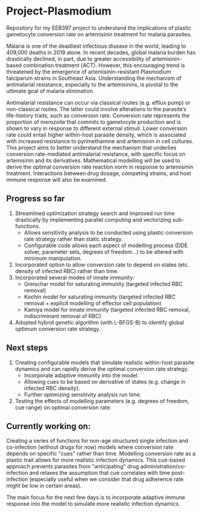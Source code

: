 # Project-Plasmodium
Repository for my EEB397 project to understand the implications of plastic gametocyte conversion rate on artemisinin treatment for malaria parasites.

Malaria is one of the deadliest infectious disease in the world, leading to 409,000 deaths in 2019 alone. In recent decades, global malaria burden has drastically declined, in part, due to greater accessibility of artemisinin-based combination treatment (ACT).  However, this encouraging trend is threatened by the emergence of artemisinin-resistant Plasmodium falciparum strains in Southeast Asia.  Understanding the mechanism of antimalarial resistance, especially to the artemisinins, is pivotal to the ultimate goal of malaria elimination.

Antimalarial resistance can occur via classical routes (e.g. efflux pump) or non-classical routes. The latter could involve alterations to the parasite’s life-history  traits, such as conversion rate. Conversion rate represents the proportion of merozoite that commits to gametocyte production and is shown to vary in response to different external stimuli. Lower conversion rate could entail higher within-host parasite density, which is associated with increased resistance to pyrimethamine and artemisinin in cell cultures. This project aims to better understand the mechanism that underlies conversion rate-mediated antimalarial resistance, with specific focus on artemisinin and its derivatives. Mathematical modelling will be used to derive the optimal conversion rate reaction norm in response to artemisinin treatment. Interactions between drug dosage, competing strains, and host immune response will also be examined.

## Progress so far
1. Streamlined optimization strategy search and improved run time drastically by implementing parallel computing and vectorizing sub-functions.
    * Allows sensitivity analysis to be conducted using plastic conversion rate strategy rather than static strategy.
    * Configurable code allows each aspect of modelling process (DDE solver, parameter sets, degrees of freedom...) to be altered with minimum manipulation. 
2. Incorporated option to allow conversion rate to depend on states (etc. density of infected RBC) rather than time. 
3. Incorporated several modes of innate immunity:
    * Greischar model for saturating immunity (targeted infected RBC removal)
    * Kochin model for saturating immunity (targeted infected RBC removal + explicit modelling of effector cell population)
    * Kamiya model for innate immunity (targeted infected RBC removal, indiscriminant removal of RBC)
4. Adopted hybrid genetic algorithm (with L-BFGS-B) to identify global optimum conversion rate strategy.

## Next steps
1. Creating configurable models that simulate realistic within-host parasite dynamics and can rapidly derive the optimal conversion rate strategy.
    * Incorporate adaptive immunity into the model. 
    * Allowing cues to be based on derivative of states (e.g. change in infected RBC density).
    * Further optimizing sensitivity analysis run time. 
2. Testing the effects of modelling parameters (e.g. degrees of freedom, cue range) on optimal conversion rate. 


## Currently working on:
Creating a series of functions for non-age structured single infection and co-infection (without drugs for now) models where conversion rate depends on specific "cues" rather than time. Modelling conversion rate as a plastic trait allows for more realistic infection dynamics. This cue-based approach prevents parasites from "anticipating" drug administration/co-infection and relaxes the assumption that cue correlates with time post-infection (especially useful when we consider that drug adherence rate might be low in certain areas). 

The main focus for the next few days is to incorporate adaptive immune response into the model to simulate more realistic infection dynamics.
